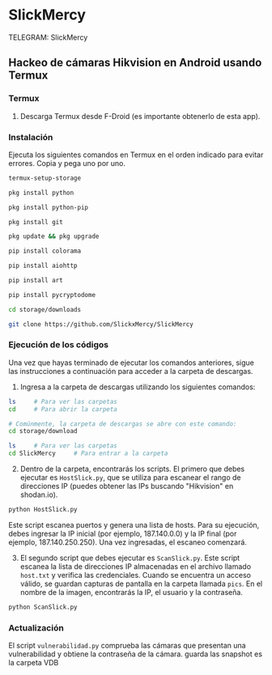 # SlickMercy

TELEGRAM: SlickMercy 

## Hackeo de cámaras Hikvision en Android usando Termux

### Termux 
1. Descarga Termux desde F-Droid (es importante obtenerlo de esta app).

### Instalación 
Ejecuta los siguientes comandos en Termux en el orden indicado para evitar errores. Copia y pega uno por uno.

```bash
termux-setup-storage

pkg install python

pkg install python-pip

pkg install git

pkg update && pkg upgrade

pip install colorama

pip install aiohttp

pip install art

pip install pycryptodome

cd storage/downloads

git clone https://github.com/SlickxMercy/SlickMercy
```

### Ejecución de los códigos 
Una vez que hayas terminado de ejecutar los comandos anteriores, sigue las instrucciones a continuación para acceder a la carpeta de descargas.

1. Ingresa a la carpeta de descargas utilizando los siguientes comandos:

```bash
ls     # Para ver las carpetas
cd     # Para abrir la carpeta

# Comúnmente, la carpeta de descargas se abre con este comando:
cd storage/download

ls     # Para ver las carpetas
cd SlickMercy     # Para entrar a la carpeta
```

2. Dentro de la carpeta, encontrarás los scripts. El primero que debes ejecutar es `HostSlick.py`, que se utiliza para escanear el rango de direcciones IP (puedes obtener las IPs buscando "Hikvision" en shodan.io).

```bash
python HostSlick.py
```

Este script escanea puertos y genera una lista de hosts. Para su ejecución, debes ingresar la IP inicial (por ejemplo, 187.140.0.0) y la IP final (por ejemplo, 187.140.250.250). Una vez ingresadas, el escaneo comenzará.

3. El segundo script que debes ejecutar es `ScanSlick.py`. Este script escanea la lista de direcciones IP almacenadas en el archivo llamado `host.txt` y verifica las credenciales. Cuando se encuentra un acceso válido, se guardan capturas de pantalla en la carpeta llamada `pics`. En el nombre de la imagen, encontrarás la IP, el usuario y la contraseña.

```bash
python ScanSlick.py
```

### Actualización 
El script `vulnerabilidad.py` comprueba las cámaras que presentan una vulnerabilidad y obtiene la contraseña de la cámara. guarda las snapshot es la carpeta VDB
